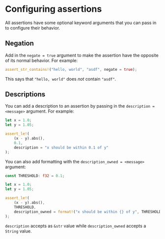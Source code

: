 <!--
Copyright (c) 2023 Sophie Katz

This file is part of test ur code XD.

test ur code XD is free software: you can redistribute it and/or modify it under the terms of the
GNU General Public License as published by the Free Software Foundation, either version 3 of the
License, or (at your option) any later version.

test ur code XD is distributed in the hope that it will be useful, but WITHOUT ANY WARRANTY; without
even the implied warranty of MERCHANTABILITY or FITNESS FOR A PARTICULAR PURPOSE. See the GNU
General Public License for more details.

You should have received a copy of the GNU General Public License along with test ur code XD. If
not, see <https://www.gnu.org/licenses/>.
-->

# Configuring assertions

All assertions have some optional keyword arguments that you can pass in to configure their behavior.

## Negation

Add in the `negate = true` argument to make the assertion have the opposite of its normal behavior. For example:

```rust
assert_str_contains!("hello, world", "asdf", negate = true);
```

This says that `"hello, world"` does *not* contain `"asdf"`.

## Descriptions

You can add a description to an assertion by passing in the `description = <message>` argument. For example:

```rust
let x = 1.0;
let y = 1.05;

assert_le!(
    (x - y).abs(),
    0.1,
    description = "x should be within 0.1 of y"
);
```

You can also add formatting with the `description_owned = <message>` argument:

```rust
const THRESHOLD: f32 = 0.1;

let x = 1.0;
let y = 1.05;

assert_le!(
    (x - y).abs(),
    THRESHOLD,
    description_owned = format!("x should be within {} of y", THRESHOLD)
);
```

`description` accepts as `&str` value while `description_owned` accepts a `String` value.
